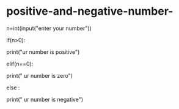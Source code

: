 # positive-and-negative-number-
n=int(input("enter your number"))


if(n>0):

  print("ur number is positive")

elif(n==0):

  print(" ur number is zero")

else :

  print(" ur number is negative")
